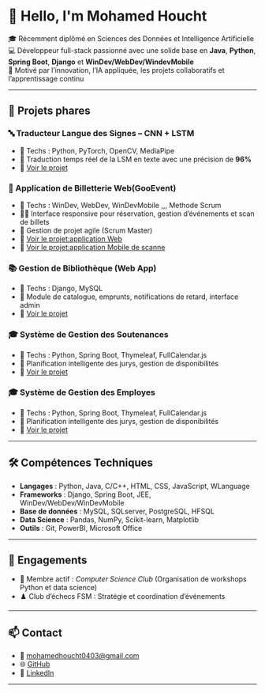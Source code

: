 # 👋 Hello, I'm Mohamed Houcht

🎓 Récemment diplômé en Sciences des Données et Intelligence Artificielle  
💻 Développeur full-stack passionné avec une solide base en **Java**, **Python**, **Spring Boot**, **Django** et **WinDev/WebDev/WindevMobile**  
🚀 Motivé par l’innovation, l’IA appliquée, les projets collaboratifs et l’apprentissage continu

---

## 💼 Projets phares

### 🔤 Traducteur Langue des Signes – CNN + LSTM
- 📍 Techs : Python, PyTorch, OpenCV, MediaPipe
- 🎯 Traduction temps réel de la LSM en texte avec une précision de **96%**
- 📂 [Voir le projet]([https://github.com/MohamedHou/lsm-translator](https://github.com/mohamedhou/Real-Time-Moroccan-Sign-Language-Translator.git))

### 🎫 Application de Billetterie Web(GooEvent)
- 📍 Techs : WinDev, WebDev, WinDevMobile  ,,,  Methode Scrum
- 👨‍💻 Interface responsive pour réservation, gestion d’événements et scan de billets
- 🧩 Gestion de projet agile (Scrum Master)
-  📂 [Voir le projet:application Web](https://github.com/mohamedhou/GooEvent.git)
-  📂 [Voir le projet:application Mobile de scanne](https://github.com/mohamedhou/App_Scan_GOOEvent-.git)

### 📚 Gestion de Bibliothèque (Web App)
- 📍 Techs : Django, MySQL
- 📖 Module de catalogue, emprunts, notifications de retard, interface admin
- 📂 [Voir le projet](https://github.com/MohamedHou/bibliotheque-django)

### 🎓 Système de Gestion des Soutenances
- 📍 Techs : Python, Spring Boot, Thymeleaf, FullCalendar.js
- 📅 Planification intelligente des jurys, gestion de disponibilités
- 📂 [Voir le projet](https://github.com/mohamedhou/application-de-gestion-des-soutenance-.git)

### 🎓 Système de Gestion des Employes
- 📍 Techs : Python, Spring Boot, Thymeleaf, FullCalendar.js
- 📅 Planification intelligente des jurys, gestion de disponibilités
- 📂 [Voir le projet](https://github.com/mohamedhou/App_gestion_EMployer_SB.git)


---

## 🛠️ Compétences Techniques

- **Langages** : Python, Java, C/C++, HTML, CSS, JavaScript, WLanguage
- **Frameworks** : Django, Spring Boot, JEE, WinDev/WebDev/WinDevMobile
- **Base de données** : MySQL, SQLserver, PostgreSQL, HFSQL
- **Data Science** : Pandas, NumPy, Scikit-learn, Matplotlib
- **Outils** : Git, PowerBI, Microsoft Office

---

## 👥 Engagements

- 🎯 Membre actif : *Computer Science Club* (Organisation de workshops Python et data science)
- ♟️ Club d’échecs FSM : Stratégie et coordination d’événements

---

## 📫 Contact

- 📧 mohamedhoucht0403@gmail.com  
- 🌐 [GitHub](https://github.com/MohamedHou)  
- 💼 [LinkedIn](https://linkedin.com/in/mohamed-houcht-861494289)

---

